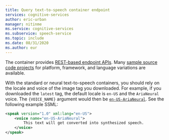 ```yaml
---
title: Query text-to-speech container endpoint
services: cognitive-services
author: eric-urban
manager: nitinme
ms.service: cognitive-services
ms.subservice: speech-service
ms.topic: include
ms.date: 08/31/2020
ms.author: eur
---
```


The container provides [REST-based endpoint APIs](../rest-text-to-speech.md). Many [sample source code projects](https://github.com/Azure-Samples/Cognitive-Speech-TTS) for platform, framework, and language variations are available.

With the standard or neural text-to-speech containers, you should rely on the locale and voice of the image tag you downloaded. For example, if you downloaded the `latest` tag, the default locale is `en-US` and the `AriaNeural` voice. The `{VOICE_NAME}` argument would then be [`en-US-AriaNeural`](../language-support.md#prebuilt-neural-voices). See the following example SSML:

```xml
<speak version="1.0" xml:lang="en-US">
    <voice name="en-US-AriaNeural">
        This text will get converted into synthesized speech.
    </voice>
</speak>
```
